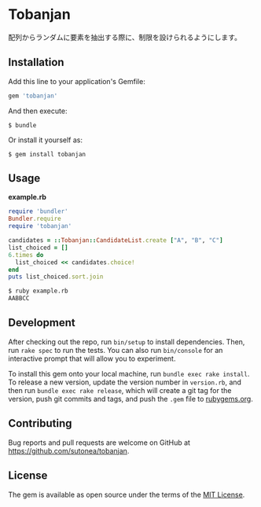 # Tobanjan

配列からランダムに要素を抽出する際に、制限を設けられるようにします。

## Installation

Add this line to your application's Gemfile:

```ruby
gem 'tobanjan'
```

And then execute:

    $ bundle

Or install it yourself as:

    $ gem install tobanjan

## Usage

**example.rb**

```ruby
require 'bundler'
Bundler.require
require 'tobanjan'

candidates = ::Tobanjan::CandidateList.create ["A", "B", "C"]
list_choiced = []
6.times do
  list_choiced << candidates.choice!
end
puts list_choiced.sort.join
```

```bash
$ ruby example.rb
AABBCC
```

## Development

After checking out the repo, run `bin/setup` to install dependencies. Then, run `rake spec` to run the tests. You can also run `bin/console` for an interactive prompt that will allow you to experiment.

To install this gem onto your local machine, run `bundle exec rake install`. To release a new version, update the version number in `version.rb`, and then run `bundle exec rake release`, which will create a git tag for the version, push git commits and tags, and push the `.gem` file to [rubygems.org](https://rubygems.org).

## Contributing

Bug reports and pull requests are welcome on GitHub at https://github.com/sutonea/tobanjan.


## License

The gem is available as open source under the terms of the [MIT License](http://opensource.org/licenses/MIT).

